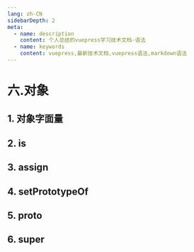 ```yaml
---
lang: zh-CN
sidebarDepth: 2
meta:
  - name: description
    content: 个人总结的vuepress学习技术文档-语法
  - name: keywords
    content: vuepress,最新技术文档,vuepress语法,markdown语法
---
```


# 六.对象
## 1. 对象字面量
## 2. is
## 3. assign
## 4. setPrototypeOf
## 5. proto
## 6. super
